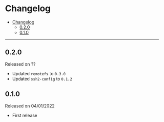 # Changelog

- [Changelog](#changelog)
  - [0.2.0](#020)
  - [0.1.0](#010)

---

## 0.2.0

Released on ??

- Updated `remotefs` to `0.3.0`
- Updated `ssh2-config` to `0.1.2`

## 0.1.0

Released on 04/01/2022

- First release

